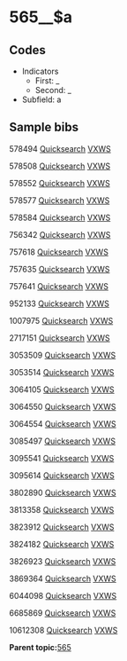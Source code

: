 # 565\_\_$a

## Codes

-   Indicators
    -   First: \_
    -   Second: \_
-   Subfield: a

## Sample bibs

578494 [Quicksearch](https://search.library.yale.edu/catalog/578494) [VXWS](http://prodorbis.library.yale.edu:7014/vxws/GetHoldingsService?bibId=578494)

578508 [Quicksearch](https://search.library.yale.edu/catalog/578508) [VXWS](http://prodorbis.library.yale.edu:7014/vxws/GetHoldingsService?bibId=578508)

578552 [Quicksearch](https://search.library.yale.edu/catalog/578552) [VXWS](http://prodorbis.library.yale.edu:7014/vxws/GetHoldingsService?bibId=578552)

578577 [Quicksearch](https://search.library.yale.edu/catalog/578577) [VXWS](http://prodorbis.library.yale.edu:7014/vxws/GetHoldingsService?bibId=578577)

578584 [Quicksearch](https://search.library.yale.edu/catalog/578584) [VXWS](http://prodorbis.library.yale.edu:7014/vxws/GetHoldingsService?bibId=578584)

756342 [Quicksearch](https://search.library.yale.edu/catalog/756342) [VXWS](http://prodorbis.library.yale.edu:7014/vxws/GetHoldingsService?bibId=756342)

757618 [Quicksearch](https://search.library.yale.edu/catalog/757618) [VXWS](http://prodorbis.library.yale.edu:7014/vxws/GetHoldingsService?bibId=757618)

757635 [Quicksearch](https://search.library.yale.edu/catalog/757635) [VXWS](http://prodorbis.library.yale.edu:7014/vxws/GetHoldingsService?bibId=757635)

757641 [Quicksearch](https://search.library.yale.edu/catalog/757641) [VXWS](http://prodorbis.library.yale.edu:7014/vxws/GetHoldingsService?bibId=757641)

952133 [Quicksearch](https://search.library.yale.edu/catalog/952133) [VXWS](http://prodorbis.library.yale.edu:7014/vxws/GetHoldingsService?bibId=952133)

1007975 [Quicksearch](https://search.library.yale.edu/catalog/1007975) [VXWS](http://prodorbis.library.yale.edu:7014/vxws/GetHoldingsService?bibId=1007975)

2717151 [Quicksearch](https://search.library.yale.edu/catalog/2717151) [VXWS](http://prodorbis.library.yale.edu:7014/vxws/GetHoldingsService?bibId=2717151)

3053509 [Quicksearch](https://search.library.yale.edu/catalog/3053509) [VXWS](http://prodorbis.library.yale.edu:7014/vxws/GetHoldingsService?bibId=3053509)

3053514 [Quicksearch](https://search.library.yale.edu/catalog/3053514) [VXWS](http://prodorbis.library.yale.edu:7014/vxws/GetHoldingsService?bibId=3053514)

3064105 [Quicksearch](https://search.library.yale.edu/catalog/3064105) [VXWS](http://prodorbis.library.yale.edu:7014/vxws/GetHoldingsService?bibId=3064105)

3064550 [Quicksearch](https://search.library.yale.edu/catalog/3064550) [VXWS](http://prodorbis.library.yale.edu:7014/vxws/GetHoldingsService?bibId=3064550)

3064554 [Quicksearch](https://search.library.yale.edu/catalog/3064554) [VXWS](http://prodorbis.library.yale.edu:7014/vxws/GetHoldingsService?bibId=3064554)

3085497 [Quicksearch](https://search.library.yale.edu/catalog/3085497) [VXWS](http://prodorbis.library.yale.edu:7014/vxws/GetHoldingsService?bibId=3085497)

3095541 [Quicksearch](https://search.library.yale.edu/catalog/3095541) [VXWS](http://prodorbis.library.yale.edu:7014/vxws/GetHoldingsService?bibId=3095541)

3095614 [Quicksearch](https://search.library.yale.edu/catalog/3095614) [VXWS](http://prodorbis.library.yale.edu:7014/vxws/GetHoldingsService?bibId=3095614)

3802890 [Quicksearch](https://search.library.yale.edu/catalog/3802890) [VXWS](http://prodorbis.library.yale.edu:7014/vxws/GetHoldingsService?bibId=3802890)

3813358 [Quicksearch](https://search.library.yale.edu/catalog/3813358) [VXWS](http://prodorbis.library.yale.edu:7014/vxws/GetHoldingsService?bibId=3813358)

3823912 [Quicksearch](https://search.library.yale.edu/catalog/3823912) [VXWS](http://prodorbis.library.yale.edu:7014/vxws/GetHoldingsService?bibId=3823912)

3824182 [Quicksearch](https://search.library.yale.edu/catalog/3824182) [VXWS](http://prodorbis.library.yale.edu:7014/vxws/GetHoldingsService?bibId=3824182)

3826923 [Quicksearch](https://search.library.yale.edu/catalog/3826923) [VXWS](http://prodorbis.library.yale.edu:7014/vxws/GetHoldingsService?bibId=3826923)

3869364 [Quicksearch](https://search.library.yale.edu/catalog/3869364) [VXWS](http://prodorbis.library.yale.edu:7014/vxws/GetHoldingsService?bibId=3869364)

6044098 [Quicksearch](https://search.library.yale.edu/catalog/6044098) [VXWS](http://prodorbis.library.yale.edu:7014/vxws/GetHoldingsService?bibId=6044098)

6685869 [Quicksearch](https://search.library.yale.edu/catalog/6685869) [VXWS](http://prodorbis.library.yale.edu:7014/vxws/GetHoldingsService?bibId=6685869)

10612308 [Quicksearch](https://search.library.yale.edu/catalog/10612308) [VXWS](http://prodorbis.library.yale.edu:7014/vxws/GetHoldingsService?bibId=10612308)

**Parent topic:**[565](../../tags/565/565.md)

